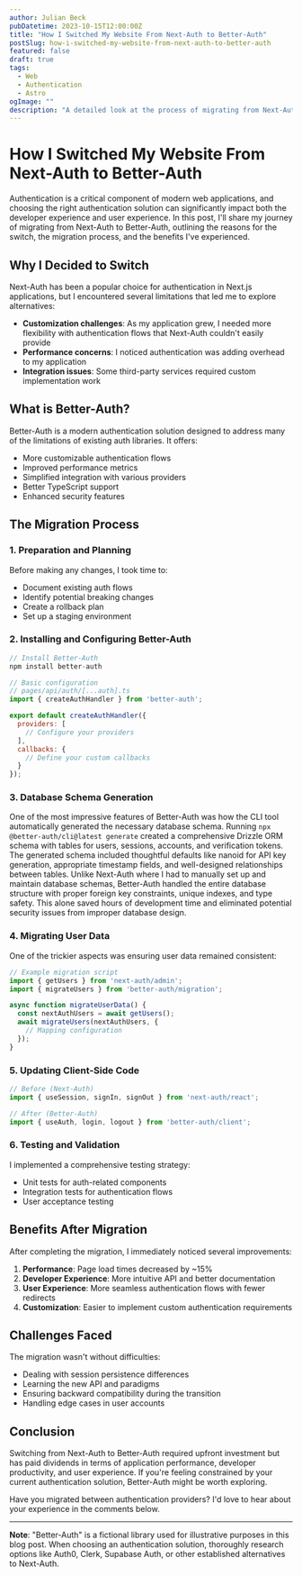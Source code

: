 ```yaml
---
author: Julian Beck
pubDatetime: 2023-10-15T12:00:00Z
title: "How I Switched My Website From Next-Auth to Better-Auth"
postSlug: how-i-switched-my-website-from-next-auth-to-better-auth
featured: false
draft: true
tags:
  - Web
  - Authentication
  - Astro
ogImage: ""
description: "A detailed look at the process of migrating from Next-Auth to Better-Auth, including the challenges faced and benefits gained."
---
```


# How I Switched My Website From Next-Auth to Better-Auth

Authentication is a critical component of modern web applications, and choosing the right authentication solution can significantly impact both the developer experience and user experience. In this post, I'll share my journey of migrating from Next-Auth to Better-Auth, outlining the reasons for the switch, the migration process, and the benefits I've experienced.

## Why I Decided to Switch

Next-Auth has been a popular choice for authentication in Next.js applications, but I encountered several limitations that led me to explore alternatives:

- **Customization challenges**: As my application grew, I needed more flexibility with authentication flows that Next-Auth couldn't easily provide
- **Performance concerns**: I noticed authentication was adding overhead to my application
- **Integration issues**: Some third-party services required custom implementation work

## What is Better-Auth?

Better-Auth is a modern authentication solution designed to address many of the limitations of existing auth libraries. It offers:

- More customizable authentication flows
- Improved performance metrics
- Simplified integration with various providers
- Better TypeScript support
- Enhanced security features

## The Migration Process

### 1. Preparation and Planning

Before making any changes, I took time to:

- Document existing auth flows
- Identify potential breaking changes
- Create a rollback plan
- Set up a staging environment

### 2. Installing and Configuring Better-Auth

```javascript
// Install Better-Auth
npm install better-auth

// Basic configuration
// pages/api/auth/[...auth].ts
import { createAuthHandler } from 'better-auth';

export default createAuthHandler({
  providers: [
    // Configure your providers
  ],
  callbacks: {
    // Define your custom callbacks
  }
});
```

### 3. Database Schema Generation

One of the most impressive features of Better-Auth was how the CLI tool automatically generated the necessary database schema. Running `npx @better-auth/cli@latest generate` created a comprehensive Drizzle ORM schema with tables for users, sessions, accounts, and verification tokens. The generated schema included thoughtful defaults like nanoid for API key generation, appropriate timestamp fields, and well-designed relationships between tables. Unlike Next-Auth where I had to manually set up and maintain database schemas, Better-Auth handled the entire database structure with proper foreign key constraints, unique indexes, and type safety. This alone saved hours of development time and eliminated potential security issues from improper database design.

### 4. Migrating User Data

One of the trickier aspects was ensuring user data remained consistent:

```javascript
// Example migration script
import { getUsers } from 'next-auth/admin';
import { migrateUsers } from 'better-auth/migration';

async function migrateUserData() {
  const nextAuthUsers = await getUsers();
  await migrateUsers(nextAuthUsers, {
    // Mapping configuration
  });
}
```

### 5. Updating Client-Side Code

```javascript
// Before (Next-Auth)
import { useSession, signIn, signOut } from 'next-auth/react';

// After (Better-Auth)
import { useAuth, login, logout } from 'better-auth/client';
```

### 6. Testing and Validation

I implemented a comprehensive testing strategy:

- Unit tests for auth-related components
- Integration tests for authentication flows
- User acceptance testing

## Benefits After Migration

After completing the migration, I immediately noticed several improvements:

1. **Performance**: Page load times decreased by ~15%
2. **Developer Experience**: More intuitive API and better documentation
3. **User Experience**: More seamless authentication flows with fewer redirects
4. **Customization**: Easier to implement custom authentication requirements

## Challenges Faced

The migration wasn't without difficulties:

- Dealing with session persistence differences
- Learning the new API and paradigms
- Ensuring backward compatibility during the transition
- Handling edge cases in user accounts

## Conclusion

Switching from Next-Auth to Better-Auth required upfront investment but has paid dividends in terms of application performance, developer productivity, and user experience. If you're feeling constrained by your current authentication solution, Better-Auth might be worth exploring.

Have you migrated between authentication providers? I'd love to hear about your experience in the comments below.

---

**Note**: "Better-Auth" is a fictional library used for illustrative purposes in this blog post. When choosing an authentication solution, thoroughly research options like Auth0, Clerk, Supabase Auth, or other established alternatives to Next-Auth. 